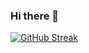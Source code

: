 ### Hi there 👋

<!--
**jade-elyse/jade-elyse** is a ✨ _special_ ✨ repository because its `README.md` (this file) appears on your GitHub profile.

Here are some ideas to get you started:

- 🔭 I’m currently working on ...
- 🌱 I’m currently learning ...
- 👯 I’m looking to collaborate on ...
- 🤔 I’m looking for help with ...
- 💬 Ask me about ...
- 📫 How to reach me: ...
- 😄 Pronouns: ...
- ⚡ Fun fact: ...
-->
[![GitHub Streak](http://github-readme-streak-stats.herokuapp.com?user=jade-elyse&theme=react&hide_border=true&date_format=j%20M%5B%20Y%5D&ring=DD2287&fire=FFDA34&currStreakNum=FFE23E&currStreakLabel=FFE241&background=101223)](https://git.io/streak-stats)
